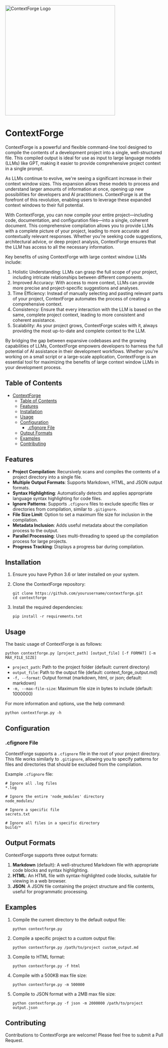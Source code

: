 <img src="https://github.com/seeschweiler/contextforge/blob/main/cflogo.png" alt="ContextForge Logo" width="350">

# ContextForge

ContextForge is a powerful and flexible command-line tool designed to compile the contents of a development project into a single, well-structured file. This compiled output is ideal for use as input to large language models (LLMs) like GPT, making it easier to provide comprehensive project context in a single prompt.

As LLMs continue to evolve, we're seeing a significant increase in their context window sizes. This expansion allows these models to process and understand larger amounts of information at once, opening up new possibilities for developers and AI practitioners. ContextForge is at the forefront of this revolution, enabling users to leverage these expanded context windows to their full potential.

With ContextForge, you can now compile your entire project—including code, documentation, and configuration files—into a single, coherent document. This comprehensive compilation allows you to provide LLMs with a complete picture of your project, leading to more accurate and contextually relevant responses. Whether you're seeking code suggestions, architectural advice, or deep project analysis, ContextForge ensures that the LLM has access to all the necessary information.

Key benefits of using ContextForge with large context window LLMs include:

1. Holistic Understanding: LLMs can grasp the full scope of your project, including intricate relationships between different components.
2. Improved Accuracy: With access to more context, LLMs can provide more precise and project-specific suggestions and analyses.
3. Time Efficiency: Instead of manually selecting and pasting relevant parts of your project, ContextForge automates the process of creating a comprehensive context.
4. Consistency: Ensure that every interaction with the LLM is based on the same, complete project context, leading to more consistent and coherent assistance.
5. Scalability: As your project grows, ContextForge scales with it, always providing the most up-to-date and complete context to the LLM.

By bridging the gap between expansive codebases and the growing capabilities of LLMs, ContextForge empowers developers to harness the full potential of AI assistance in their development workflows. Whether you're working on a small script or a large-scale application, ContextForge is an essential tool for maximizing the benefits of large context window LLMs in your development process.

## Table of Contents

- [ContextForge](#contextforge)
  - [Table of Contents](#table-of-contents)
  - [Features](#features)
  - [Installation](#installation)
  - [Usage](#usage)
  - [Configuration](#configuration)
    - [.cfignore File](#cfignore-file)
  - [Output Formats](#output-formats)
  - [Examples](#examples)
  - [Contributing](#contributing)

## Features

- **Project Compilation**: Recursively scans and compiles the contents of a project directory into a single file.
- **Multiple Output Formats**: Supports Markdown, HTML, and JSON output formats.
- **Syntax Highlighting**: Automatically detects and applies appropriate language syntax highlighting for code files.
- **Ignore Patterns**: Supports `.cfignore` files to exclude specific files or directories from compilation, similar to `.gitignore`.
- **File Size Limit**: Option to set a maximum file size for inclusion in the compilation.
- **Metadata Inclusion**: Adds useful metadata about the compilation process to the output.
- **Parallel Processing**: Uses multi-threading to speed up the compilation process for large projects.
- **Progress Tracking**: Displays a progress bar during compilation.

## Installation

1. Ensure you have Python 3.6 or later installed on your system.

2. Clone the ContextForge repository:
   ```
   git clone https://github.com/yourusername/contextforge.git
   cd contextforge
   ```

3. Install the required dependencies:
   ```
   pip install -r requirements.txt
   ```

## Usage

The basic usage of ContextForge is as follows:

```
python contextforge.py [project_path] [output_file] [-f FORMAT] [-m MAX_FILE_SIZE]
```

- `project_path`: Path to the project folder (default: current directory)
- `output_file`: Path to the output file (default: context_forge_output.md)
- `-f, --format`: Output format (markdown, html, or json; default: markdown)
- `-m, --max-file-size`: Maximum file size in bytes to include (default: 1000000)

For more information and options, use the help command:

```
python contextforge.py -h
```

## Configuration

### .cfignore File

ContextForge supports a `.cfignore` file in the root of your project directory. This file works similarly to `.gitignore`, allowing you to specify patterns for files and directories that should be excluded from the compilation.

Example `.cfignore` file:

```
# Ignore all .log files
*.log

# Ignore the entire 'node_modules' directory
node_modules/

# Ignore a specific file
secrets.txt

# Ignore all files in a specific directory
build/*
```

## Output Formats

ContextForge supports three output formats:

1. **Markdown** (default): A well-structured Markdown file with appropriate code blocks and syntax highlighting.
2. **HTML**: An HTML file with syntax-highlighted code blocks, suitable for viewing in a web browser.
3. **JSON**: A JSON file containing the project structure and file contents, useful for programmatic processing.

## Examples

1. Compile the current directory to the default output file:
   ```
   python contextforge.py
   ```

2. Compile a specific project to a custom output file:
   ```
   python contextforge.py /path/to/project custom_output.md
   ```

3. Compile to HTML format:
   ```
   python contextforge.py -f html
   ```

4. Compile with a 500KB max file size:
   ```
   python contextforge.py -m 500000
   ```

5. Compile to JSON format with a 2MB max file size:
   ```
   python contextforge.py -f json -m 2000000 /path/to/project output.json
   ```

## Contributing

Contributions to ContextForge are welcome! Please feel free to submit a Pull Request.
